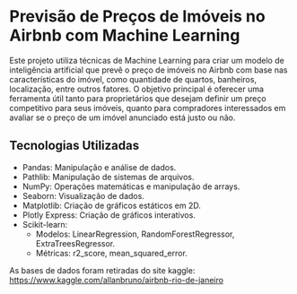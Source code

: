 # Previsão de Preços de Imóveis no Airbnb com Machine Learning

Este projeto utiliza técnicas de Machine Learning para criar um modelo de inteligência artificial que prevê o preço de imóveis no Airbnb com base nas características do imóvel, como quantidade de quartos, banheiros, localização, entre outros fatores. O objetivo principal é oferecer uma ferramenta útil tanto para proprietários que desejam definir um preço competitivo para seus imóveis, quanto para compradores interessados em avaliar se o preço de um imóvel anunciado está justo ou não.

## Tecnologias Utilizadas

- Pandas: Manipulação e análise de dados.
- Pathlib: Manipulação de sistemas de arquivos.
- NumPy: Operações matemáticas e manipulação de arrays.
- Seaborn: Visualização de dados.
- Matplotlib: Criação de gráficos estáticos em 2D.
- Plotly Express: Criação de gráficos interativos.
- Scikit-learn:
    - Modelos: LinearRegression, RandomForestRegressor, ExtraTreesRegressor.
    - Métricas: r2_score, mean_squared_error.



As bases de dados foram retiradas do site kaggle: https://www.kaggle.com/allanbruno/airbnb-rio-de-janeiro
